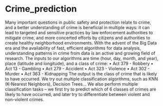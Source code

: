 # Crime_prediction
Many important questions in public safety and protection relate to crime, and a better understanding of crime is beneficial in multiple ways: it can lead to targeted and sensitive practices by law enforcement authorities to mitigate crime, and more concerted efforts by citizens and authorities to create healthy neighborhood environments.
With the advent of the Big Data era and the availability of fast, efficient algorithms for data analysis, understanding patterns in crime from data is an active and growing field of research.
The inputs to our algorithms are time (hour, day, month, and year), place (latitude and longitude), and a class of crime:
• Act 379 - Robbery
• Act 13 - Gambling
• Act 279 - Accident
• Act 323 - Violence
• Act 302 - Murder
• Act 363 - Kidnapping
The output is the class of crime that is likely to have occurred. We try out multiple classification algorithms, such as KNN (K-Nearest Neighbors), Decision Trees...
We also perform multiple classification tasks – we first try to predict which of 6 classes of crimes are likely to have occurred, and later try to differentiate between violent and non-violent crimes.
